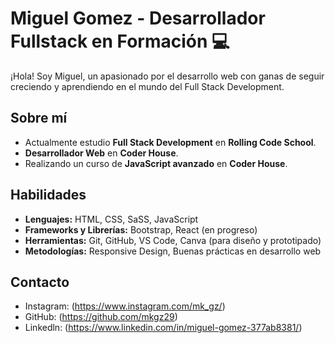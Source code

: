 # Miguel Gomez - Desarrollador Fullstack en Formación 💻

¡Hola! Soy Miguel, un apasionado por el desarrollo web con ganas de seguir creciendo y aprendiendo en el mundo del Full Stack Development. 

## Sobre mí
- Actualmente estudio **Full Stack Development** en **Rolling Code School**.
- **Desarrollador Web** en **Coder House**.
- Realizando un curso de **JavaScript avanzado** en **Coder House**.


## Habilidades
- **Lenguajes:** HTML, CSS, SaSS, JavaScript
- **Frameworks y Librerías:** Bootstrap, React (en progreso)
- **Herramientas:** Git, GitHub, VS Code, Canva (para diseño y prototipado)
- **Metodologías:** Responsive Design, Buenas prácticas en desarrollo web



## Contacto
- Instagram: (https://www.instagram.com/mk_gz/)
- GitHub: (https://github.com/mkgz29)
- Linkedln: (https://www.linkedin.com/in/miguel-gomez-377ab8381/)

